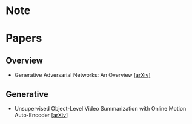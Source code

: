 # Note

# Papers
## Overview
- Generative Adversarial Networks: An Overview [[arXiv]](https://arxiv.org/abs/1710.07035)

## Generative 
- Unsupervised Object-Level Video Summarization with Online Motion Auto-Encoder [[arXiv]](https://arxiv.org/abs/1801.00543)

